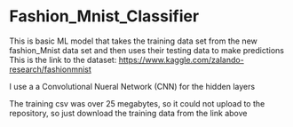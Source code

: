 # Fashion_Mnist_Classifier


This is basic ML model that takes the training data set from the new fashion_Mnist data set and then uses
their testing data to make predictions 
This is the link to the dataset: https://www.kaggle.com/zalando-research/fashionmnist

I use a a Convolutional Nueral Network (CNN) for the hidden layers


The training csv was over 25 megabytes, so it could not upload to the repository, so just download the training data from the link
above
